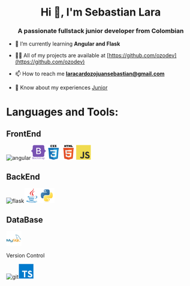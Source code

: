 <h1 align="center">Hi 👋, I'm Sebastian Lara</h1>
<h3 align="center">A passionate fullstack junior developer from Colombian</h3>

- 🌱 I’m currently learning **Angular and Flask**

- 👨‍💻 All of my projects are available at [https://github.com/ozodev](https://github.com/ozodev)

- 📫 How to reach me **laracardozojuansebastian@gmail.com**

- 📄 Know about my experiences [Junior](Junior)

<h1 align="left">Languages and Tools:</h1>
<h2>FrontEnd</h2>
<p><img src="https://angular.io/assets/images/logos/angular/angular.svg" alt="angular" width="40" height="40"/><img src="https://raw.githubusercontent.com/devicons/devicon/master/icons/bootstrap/bootstrap-plain-wordmark.svg" alt="bootstrap" width="40" height="40"/><img src="https://raw.githubusercontent.com/devicons/devicon/master/icons/css3/css3-original-wordmark.svg" alt="css3" width="40" height="40"/><img src="https://raw.githubusercontent.com/devicons/devicon/master/icons/html5/html5-original-wordmark.svg" alt="html5" width="40" height="40"/><img src="https://raw.githubusercontent.com/devicons/devicon/master/icons/javascript/javascript-original.svg" alt="javascript" width="40" height="40"/></p>
<h2>BackEnd</h2>
<p><img src="https://www.vectorlogo.zone/logos/pocoo_flask/pocoo_flask-icon.svg" alt="flask" width="40" height="40"/><img src="https://raw.githubusercontent.com/devicons/devicon/master/icons/java/java-original.svg" alt="java" width="40" height="40"/><img src="https://raw.githubusercontent.com/devicons/devicon/master/icons/python/python-original.svg" alt="python" width="40" height="40"/></p>
<h2>DataBase</h2>
<p><img src="https://raw.githubusercontent.com/devicons/devicon/master/icons/mysql/mysql-original-wordmark.svg" alt="mysql" width="40" height="40"/></p
<h2>Version Control</h2>
<p><img src="https://www.vectorlogo.zone/logos/git-scm/git-scm-icon.svg" alt="git" width="40" height="40"/><img src="https://raw.githubusercontent.com/devicons/devicon/master/icons/typescript/typescript-original.svg" alt="typescript" width="40" height="40"/></p>
